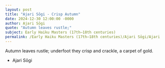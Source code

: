 ```yaml
---
layout: post
title: "Ajari Sōgi - Crisp Autumn"
date: 2024-12-30 12:00:00 -0000
author: Ajari Sōgi
quote: "Autumn leaves rustle;"
subject: Early Haiku Masters (17th–18th centuries)
permalink: /Early Haiku Masters (17th–18th centuries)/Ajari Sōgi/Ajari Sōgi - Crisp Autumn
---
```


Autumn leaves rustle;
underfoot they crisp and crackle,
a carpet of gold.

- Ajari Sōgi
